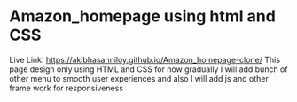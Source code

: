 # Amazon_homepage using html and CSS
Live Link: https://akibhasanniloy.github.io/Amazon_homepage-clone/
This page design only using HTML and CSS for now gradually I will add bunch of other menu to smooth user experiences and also I will add js and other frame work for responsiveness
